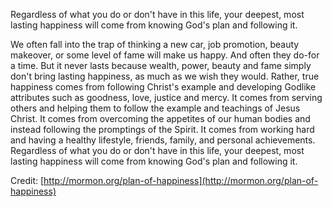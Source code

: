 Regardless of what you do or don't have in this life, your deepest, most lasting happiness will come from knowing God's plan and following it.

We often fall into the trap of thinking a new car, job promotion, beauty makeover, or some level of fame will make us happy. And often they do-for a time. But it never lasts because wealth, power, beauty and fame simply don't bring lasting happiness, as much as we wish they would. Rather, true happiness comes from following Christ's example and developing Godlike attributes such as goodness, love, justice and mercy. It comes from serving others and helping them to follow the example and teachings of Jesus Christ. It comes from overcoming the appetites of our human bodies and instead following the promptings of the Spirit. It comes from working hard and having a healthy lifestyle, friends, family, and personal achievements. Regardless of what you do or don't have in this life, your deepest, most lasting happiness will come from knowing God's plan and following it.

Credit: [http://mormon.org/plan-of-happiness](http://mormon.org/plan-of-happiness)
